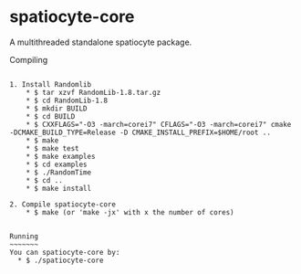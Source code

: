spatiocyte-core
===============

A multithreaded standalone spatiocyte package.


Compiling
~~~~~~~~~

1. Install Randomlib
    * $ tar xzvf RandomLib-1.8.tar.gz 
    * $ cd RandomLib-1.8
    * $ mkdir BUILD
    * $ cd BUILD
    * $ CXXFLAGS="-O3 -march=corei7" CFLAGS="-O3 -march=corei7" cmake -DCMAKE_BUILD_TYPE=Release -D CMAKE_INSTALL_PREFIX=$HOME/root ..
    * $ make
    * $ make test
    * $ make examples
    * $ cd examples
    * $ ./RandomTime
    * $ cd ..
    * $ make install

2. Compile spatiocyte-core
    * $ make (or 'make -jx' with x the number of cores)


Running
~~~~~~~
You can spatiocyte-core by:
  * $ ./spatiocyte-core
